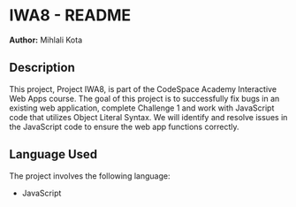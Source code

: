 # IWA8 - README

**Author:** Mihlali Kota

## Description

This project, Project IWA8, is part of the CodeSpace Academy Interactive Web Apps course. The goal of this project is to successfully fix bugs in an existing web application, complete Challenge 1 and work with JavaScript code that utilizes Object Literal Syntax. We will identify and resolve issues in the JavaScript code to ensure the web app functions correctly.

## Language Used

The project involves the following language:

- JavaScript
